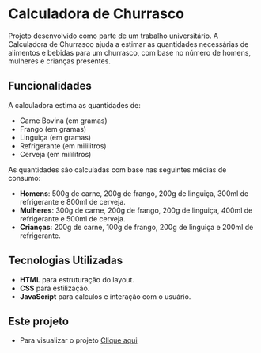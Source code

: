 # Calculadora de Churrasco

Projeto desenvolvido como parte de um trabalho universitário. A Calculadora de Churrasco ajuda a estimar as quantidades necessárias de alimentos e bebidas para um churrasco, com base no número de homens, mulheres e crianças presentes.

## Funcionalidades

A calculadora estima as quantidades de:

- Carne Bovina (em gramas)
- Frango (em gramas)
- Linguiça (em gramas)
- Refrigerante (em mililitros)
- Cerveja (em mililitros)

As quantidades são calculadas com base nas seguintes médias de consumo:
- **Homens**: 500g de carne, 200g de frango, 200g de linguiça, 300ml de refrigerante e 800ml de cerveja.
- **Mulheres**: 300g de carne, 200g de frango, 200g de linguiça, 400ml de refrigerante e 500ml de cerveja.
- **Crianças**: 200g de carne, 100g de frango, 200g de linguiça e 200ml de refrigerante.

## Tecnologias Utilizadas

- **HTML** para estruturação do layout.
- **CSS** para estilização.
- **JavaScript** para cálculos e interação com o usuário.

## Este projeto

- Para visualizar o projeto [Clique aqui](https://calculadora-para-churrasco.vercel.app/)

